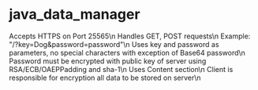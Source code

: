 # java_data_manager

Accepts HTTPS on Port 25565\n
Handles GET, POST requests\n
Example: "/?key=Dog&password=password"\n
Uses key and password as parameters, no special characters with exception of Base64 password\n
Password must be encrypted with public key of server using RSA/ECB/OAEPPadding and sha-1\n
Uses Content section\n
Client is responsible for encryption all data to be stored on server\n
